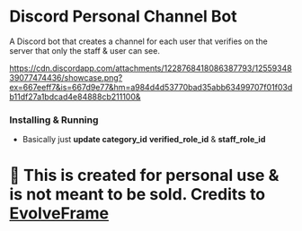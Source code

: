 # Discord Personal Channel Bot
A Discord bot that creates a channel for each user that verifies on the server that only the staff & user can see.

https://cdn.discordapp.com/attachments/1228768418086387793/1255934839077474436/showcase.png?ex=667eeff7&is=667d9e77&hm=a984d4d53770bad35abb63499707f01f03db11df27a1bdcad4e84888cb211100&

### Installing & Running
* Basically just **update category_id** **verified_role_id** & **staff_role_id**


# 🛑 This is created for personal use & is not meant to be sold. Credits to [EvolveFrame](https://evolvefra.me)


